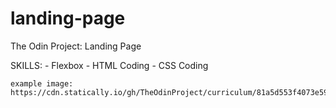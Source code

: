 # landing-page

The Odin Project: Landing Page 

SKILLS: 
    - Flexbox
    - HTML Coding 
    - CSS Coding 

    example image: https://cdn.statically.io/gh/TheOdinProject/curriculum/81a5d553f4073e593d23a6ab00d50eef8620796d/foundations/html_css/project/imgs/01.png
    